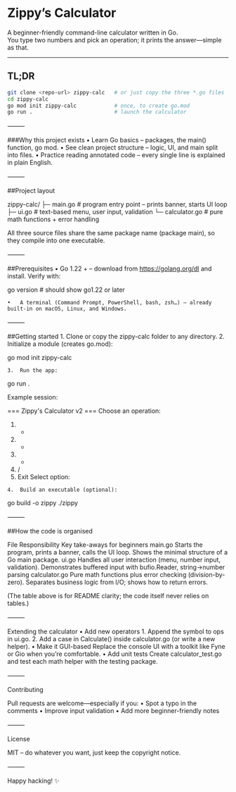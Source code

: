 # Zippy’s Calculator

A beginner-friendly command-line calculator written in Go.  
You type two numbers and pick an operation; it prints the answer—simple as that.

---

## TL;DR

```bash
git clone <repo-url> zippy-calc   # or just copy the three *.go files
cd zippy-calc
go mod init zippy-calc            # once, to create go.mod
go run .                          # launch the calculator
```

⸻

###Why this project exists
	•	Learn Go basics – packages, the main() function, go mod.
	•	See clean project structure – logic, UI, and main split into files.
	•	Practice reading annotated code – every single line is explained in plain English.

⸻

##Project layout

zippy-calc/
├─ main.go          # program entry point – prints banner, starts UI loop
├─ ui.go            # text-based menu, user input, validation
└─ calculator.go    # pure math functions + error handling

All three source files share the same package name (package main), so they compile into one executable.

⸻

##Prerequisites
	•	Go 1.22 + – download from https://golang.org/dl and install.
Verify with:

go version   # should show go1.22 or later


	•	A terminal (Command Prompt, PowerShell, bash, zsh…) – already built-in on macOS, Linux, and Windows.

⸻

##Getting started
	1.	Clone or copy the zippy-calc folder to any directory.
	2.	Initialize a module (creates go.mod):

go mod init zippy-calc


	3.	Run the app:

go run .

Example session:

=== Zippy's Calculator v2 ===
Choose an operation:
  1) +
  2) -
  3) *
  4) /
  5) Exit
Select option:


	4.	Build an executable (optional):

go build -o zippy
./zippy



⸻

##How the code is organised

File	Responsibility	Key take-aways for beginners
main.go	Starts the program, prints a banner, calls the UI loop.	Shows the minimal structure of a Go main package.
ui.go	Handles all user interaction (menu, number input, validation).	Demonstrates buffered input with bufio.Reader, string→number parsing
calculator.go	Pure math functions plus error checking (division-by-zero).	Separates business logic from I/O; shows how to return errors.

(The table above is for README clarity; the code itself never relies on tables.)

⸻

Extending the calculator
	•	Add new operators
	1.	Append the symbol to ops in ui.go.
	2.	Add a case in Calculate() inside calculator.go (or write a new helper).
	•	Make it GUI-based
Replace the console UI with a toolkit like Fyne or Gio when you’re comfortable.
	•	Add unit tests
Create calculator_test.go and test each math helper with the testing package.

⸻

Contributing

Pull requests are welcome—especially if you:
	•	Spot a typo in the comments
	•	Improve input validation
	•	Add more beginner-friendly notes

⸻

License

MIT – do whatever you want, just keep the copyright notice.

⸻

Happy hacking! ✨